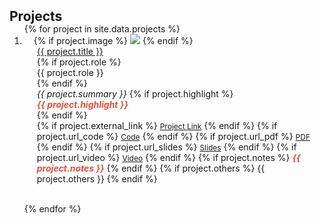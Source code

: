 <h2 id="projects" style="margin: 2px 0px -15px;">Projects</h2>

<div class="projects">

<ol class="bibliography">
{% for project in site.data.projects %}

<li>
<div class="pub-row">
  <div class="col-sm-3 abbr" style="position: relative;padding-right: 15px;padding-left: 15px; height:fit-content;">
    {% if project.image %} 
    <img src="{{ project.image }}" class="teaser img-fluid z-depth-1" style="max-width: 420px; height: auto;">
    {% endif %}
  </div>
  <div class="col-sm-9" style="position: relative;padding-right: 15px;padding-left: 20px;">
      <div class="title"><a href="{{ project.external_link }}">{{ project.title }}</a></div>
      {% if project.role %}
      <div class="role">{{ project.role }}</div>
      {% endif %}
      <div class="periodical"><em>{{ project.summary }}</em>
      {% if project.highlight %} 
      <div class="highlight">
      <strong> <i style="color:#e74d3c">{{ project.highlight }}</i></strong>
      </div>
      {% endif %}
      </div>
    <div class="links">
      {% if project.external_link %} 
      <a href="{{ project.external_link }}" class="btn btn-sm z-depth-0" role="button" target="_blank" style="font-size:12px;">Project Link</a>
      {% endif %}
      {% if project.url_code %} 
      <a href="{{ project.url_code }}" class="btn btn-sm z-depth-0" role="button" target="_blank" style="font-size:12px;">Code</a>
      {% endif %}
      {% if project.url_pdf %} 
      <a href="{{ project.url_pdf }}" class="btn btn-sm z-depth-0" role="button" target="_blank" style="font-size:12px;">PDF</a>
      {% endif %}
      {% if project.url_slides %} 
      <a href="{{ project.url_slides }}" class="btn btn-sm z-depth-0" role="button" target="_blank" style="font-size:12px;">Slides</a>
      {% endif %}
      {% if project.url_video %} 
      <a href="{{ project.url_video }}" class="btn btn-sm z-depth-0" role="button" target="_blank" style="font-size:12px;">Video</a>
      {% endif %}
      {% if project.notes %} 
      <strong> <i style="color:#e74d3c">{{ project.notes }}</i></strong>
      {% endif %}
      {% if project.others %} 
      {{ project.others }}
      {% endif %}
    </div>
  </div>
</div>
</li>

<br>

{% endfor %}

</ol>
</div>